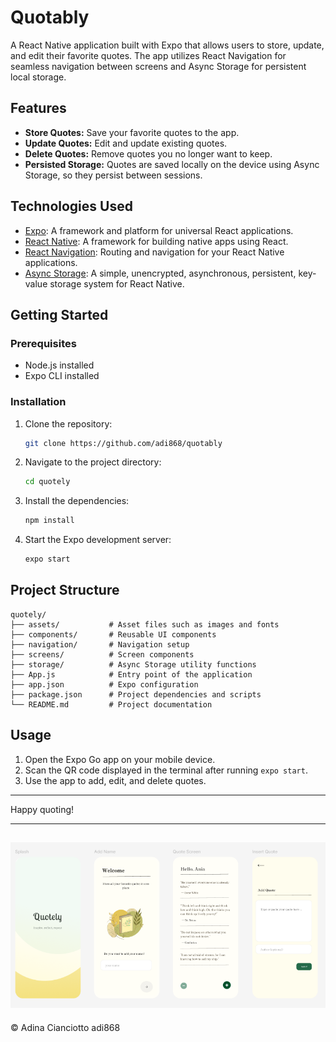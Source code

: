 # Quotably

A React Native application built with Expo that allows users to store, update, and edit their favorite quotes. The app utilizes React Navigation for seamless navigation between screens and Async Storage for persistent local storage.

## Features

- **Store Quotes:** Save your favorite quotes to the app.
- **Update Quotes:** Edit and update existing quotes.
- **Delete Quotes:** Remove quotes you no longer want to keep.
- **Persisted Storage:** Quotes are saved locally on the device using Async Storage, so they persist between sessions.

## Technologies Used

- [Expo](https://expo.dev/): A framework and platform for universal React applications.
- [React Native](https://reactnative.dev/): A framework for building native apps using React.
- [React Navigation](https://reactnavigation.org/): Routing and navigation for your React Native applications.
- [Async Storage](https://react-native-async-storage.github.io/async-storage/): A simple, unencrypted, asynchronous, persistent, key-value storage system for React Native.

## Getting Started

### Prerequisites

- Node.js installed
- Expo CLI installed

### Installation

1. Clone the repository:
   ```bash
   git clone https://github.com/adi868/quotably
   ```
2. Navigate to the project directory:
   ```bash
   cd quotely
   ```
3. Install the dependencies:
   ```bash
   npm install
   ```
4. Start the Expo development server:
   ```bash
   expo start
   ```

## Project Structure

```
quotely/
├── assets/           # Asset files such as images and fonts
├── components/       # Reusable UI components
├── navigation/       # Navigation setup
├── screens/          # Screen components
├── storage/          # Async Storage utility functions
├── App.js            # Entry point of the application
├── app.json          # Expo configuration
├── package.json      # Project dependencies and scripts
└── README.md         # Project documentation
```

## Usage

1. Open the Expo Go app on your mobile device.
2. Scan the QR code displayed in the terminal after running `expo start`.
3. Use the app to add, edit, and delete quotes.

---

Happy quoting!

---
![Screenshot of splash screen](assets/images/figma.png)
---

© Adina Cianciotto adi868

